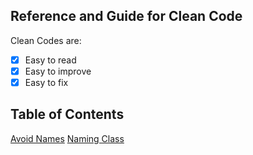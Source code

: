 ## Reference and Guide for Clean Code

Clean Codes are:
- [x] Easy to read
- [x] Easy to improve
- [x] Easy to fix

## Table of Contents

[Avoid Names](/avoid-names.md)
[Naming Class](/naming-class.md)

